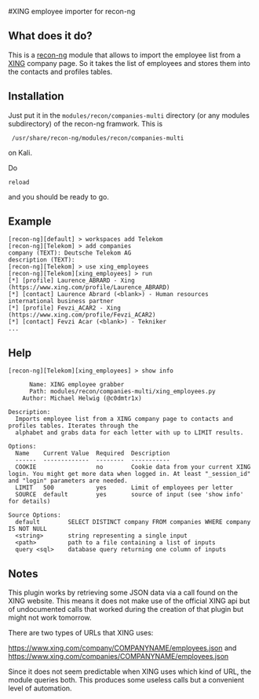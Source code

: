 #XING employee importer for recon-ng


## What does it do?
This is a <a href="https://bitbucket.org/LaNMaSteR53/recon-ng">recon-ng</a> module that allows to import the employee list from a <a href="https://www.xing.com">XING</a> company page. So it takes the list of employees and stores them into the contacts and profiles tables.

## Installation
Just put it in the `modules/recon/companies-multi` directory (or any modules subdirectory) of the recon-ng framwork. This is

     /usr/share/recon-ng/modules/recon/companies-multi
     
on Kali.

Do 

    reload
    
and you should be ready to go.

## Example

```
[recon-ng][default] > workspaces add Telekom
[recon-ng][Telekom] > add companies
company (TEXT): Deutsche Telekom AG
description (TEXT): 
[recon-ng][Telekom] > use xing_employees
[recon-ng][Telekom][xing_employees] > run
[*] [profile] Laurence_ABRARD - Xing (https://www.xing.com/profile/Laurence_ABRARD)
[*] [contact] Laurence Abrard (<blank>) - Human resources international business partner
[*] [profile] Fevzi_ACAR2 - Xing (https://www.xing.com/profile/Fevzi_ACAR2)
[*] [contact] Fevzi Acar (<blank>) - Tekniker
...

```
## Help

```
[recon-ng][Telekom][xing_employees] > show info

      Name: XING employee grabber
      Path: modules/recon/companies-multi/xing_employees.py
    Author: Michael Helwig (@c0dmtr1x)

Description:
  Imports employee list from a XING company page to contacts and profiles tables. Iterates through the
  alphabet and grabs data for each letter with up to LIMIT results.

Options:
  Name    Current Value  Required  Description
  ------  -------------  --------  -----------
  COOKIE                 no        Cookie data from your current XING login. You might get more data when logged in. At least "_session_id" and "login" parameters are needed.
  LIMIT   500            yes       Limit of employees per letter
  SOURCE  default        yes       source of input (see 'show info' for details)

Source Options:
  default        SELECT DISTINCT company FROM companies WHERE company IS NOT NULL
  <string>       string representing a single input
  <path>         path to a file containing a list of inputs
  query <sql>    database query returning one column of inputs

```
## Notes
This plugin works by retrieving some JSON data via a call found on the XING website. This means it does not make use of the official XING api but of undocumented calls that worked during the creation of that plugin but might not work tomorrow. 

There are two types of URLs that XING uses:

https://www.xing.com/company/COMPANYNAME/employees.json
and
https://www.xing.com/companies/COMPANYNAME/employees.json

Since it does not seem predictable when XING uses which kind of URL, the module queries both. This produces some useless calls but a convenient level of automation.



